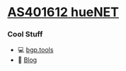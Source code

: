 # [AS401612 hueNET](https://huenet.net)

### Cool Stuff
- 💻 [bgp.tools](https://bgp.tools/as/401612)
- 📝 [Blog](https://blog.huenet.net)
